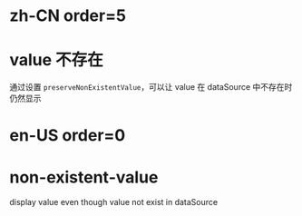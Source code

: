 # zh-CN order=5

# value 不存在

通过设置 `preserveNonExistentValue`，可以让 value 在 dataSource 中不存在时仍然显示

# en-US order=0

# non-existent-value

display value even though value not exist in dataSource
